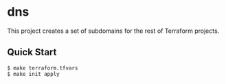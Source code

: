 # dns

This project creates a set of subdomains for the rest of Terraform projects.

## Quick Start

```
$ make terraform.tfvars
$ make init apply
```
